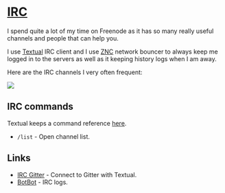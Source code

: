 # [IRC](http://www.wikiwand.com/en/Internet_Relay_Chat)
I spend quite a lot of my time on Freenode as it has so many really useful channels and people that can help you.

I use [Textual](https://www.codeux.com/textual/ "Textual") IRC client and I use [ZNC](http://www.wikiwand.com/en/ZNC) network bouncer to always keep me logged in to the servers as well as it keeping history logs when I am away.

Here are the IRC channels I very often frequent:

![](https://i.imgur.com/mRizII9.png)

## IRC commands
Textual keeps a command reference [here](https://help.codeux.com/textual/Command-Reference.kb).
- `/list` - Open channel list.

## Links
- [IRC Gitter](https://irc.gitter.im/) - Connect to Gitter with Textual.
- [BotBot](https://botbot.me/) - IRC logs.